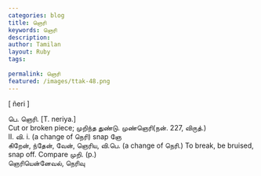 ```yaml
---
categories: blog
title: ஞெரி
keywords: ஞெரி
description: 
author: Tamilan
layout: Ruby
tags: 
 
permalink: ஞெரி
featured: /images/ttak-48.png
---
```

  
[ ñeri ]  
  
பெ. ஞெரி. [T. neriya.]  
Cut or broken piece; முறிந்த துண்டு. முண்ஞெரி(நன். 227, விருத்.)  
II. வி. i. (a change of நெரி) snap ஞே  
கிறேன், ந்தேன், வேன், ஞெரிய, வி.பெ. (a change of நெரி.) To break, be bruised, snap off. Compare முறி. (p.)  
ஞெரியென்னேவல், நெரிவு